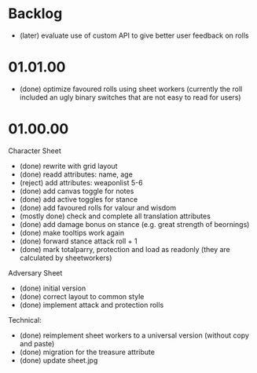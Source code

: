 Backlog
=======

- (later) evaluate use of custom API to give better user feedback on rolls

01.01.00
========

- (done) optimize favoured rolls using sheet workers (currently the roll included an ugly binary switches that are not easy to read for users)

01.00.00
========

Character Sheet

- (done) rewrite with grid layout
- (done) readd attributes: name, age
- (reject) add attributes: weaponlist 5-6
- (done) add canvas toggle for notes
- (done) add active toggles for stance
- (done) add favoured rolls for valour and wisdom
- (mostly done) check and complete all translation attributes
- (done) add damage bonus on stance (e.g. great strength of beornings)
- (done) make tooltips work again
- (done) forward stance attack roll + 1
- (done) mark totalparry, protection and load as readonly (they are calculated by sheetworkers)

Adversary Sheet

- (done) initial version
- (done) correct layout to common style
- (done) implement attack and protection rolls

Technical:

- (done) reimplement sheet workers to a universal version (without copy and paste) 
- (done) migration for the treasure attribute
- (done) update sheet.jpg